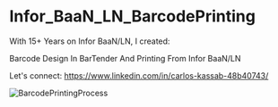 # Infor_BaaN_LN_BarcodePrinting

With 15+ Years on Infor BaaN/LN, I created:

Barcode Design In BarTender And Printing From Infor BaaN/LN

Let's connect: <a href="https://www.linkedin.com/in/carlos-kassab-48b40743/" target="_blank" rel="noopener">https://www.linkedin.com/in/carlos-kassab-48b40743/</a>

![BarcodePrintingProcess](https://github.com/user-attachments/assets/9028490e-dc69-45c9-a13b-149bb7d6c0e1)
